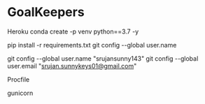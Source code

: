 # GoalKeepers

Heroku
conda create -p venv python==3.7 -y

pip install -r requirements.txt
git config --global user.name

git config --global user.name "srujansunny143"
git config --global user.email "srujan.sunnykeys01@gmail.com"

Procfile

gunicorn
